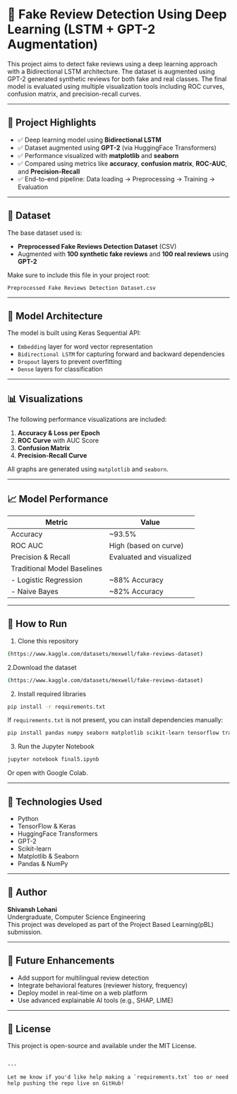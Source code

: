 # 🧠 Fake Review Detection Using Deep Learning (LSTM + GPT-2 Augmentation)

This project aims to detect fake reviews using a deep learning approach with a Bidirectional LSTM architecture. The dataset is augmented using GPT-2 generated synthetic reviews for both fake and real classes. The final model is evaluated using multiple visualization tools including ROC curves, confusion matrix, and precision-recall curves.

---

## 📌 Project Highlights

- ✅ Deep learning model using **Bidirectional LSTM**
- ✅ Dataset augmented using **GPT-2** (via HuggingFace Transformers)
- ✅ Performance visualized with **matplotlib** and **seaborn**
- ✅ Compared using metrics like **accuracy**, **confusion matrix**, **ROC-AUC**, and **Precision-Recall**
- ✅ End-to-end pipeline: Data loading → Preprocessing → Training → Evaluation

---

## 📂 Dataset

The base dataset used is:

- **Preprocessed Fake Reviews Detection Dataset** (CSV)
- Augmented with **100 synthetic fake reviews** and **100 real reviews** using **GPT-2**

Make sure to include this file in your project root:
```plaintext
Preprocessed Fake Reviews Detection Dataset.csv
```

---

## 🚀 Model Architecture

The model is built using Keras Sequential API:

- `Embedding` layer for word vector representation
- `Bidirectional LSTM` for capturing forward and backward dependencies
- `Dropout` layers to prevent overfitting
- `Dense` layers for classification

---

## 📊 Visualizations

The following performance visualizations are included:

1. **Accuracy & Loss per Epoch**
2. **ROC Curve** with AUC Score
3. **Confusion Matrix**
4. **Precision-Recall Curve**

All graphs are generated using `matplotlib` and `seaborn`.

---

## 📈 Model Performance

| Metric         | Value     |
|----------------|-----------|
| Accuracy       | ~93.5%    |
| ROC AUC        | High (based on curve) |
| Precision & Recall | Evaluated and visualized |
| Traditional Model Baselines |
| - Logistic Regression | ~88% Accuracy |
| - Naive Bayes         | ~82% Accuracy |

---

## 🧪 How to Run

1. Clone this repository
```bash
(https://www.kaggle.com/datasets/mexwell/fake-reviews-dataset)
```

2.Download the dataset
```bash
(https://www.kaggle.com/datasets/mexwell/fake-reviews-dataset)
```


2. Install required libraries
```bash
pip install -r requirements.txt
```

If `requirements.txt` is not present, you can install dependencies manually:
```bash
pip install pandas numpy seaborn matplotlib scikit-learn tensorflow transformers
```

3. Run the Jupyter Notebook
```bash
jupyter notebook final5.ipynb
```

Or open with Google Colab.


---

## 🧠 Technologies Used

- Python
- TensorFlow & Keras
- HuggingFace Transformers
- GPT-2
- Scikit-learn
- Matplotlib & Seaborn
- Pandas & NumPy

---

## 📝 Author

**Shivansh Lohani**  
Undergraduate, Computer Science Engineering  
This project was developed as part of the Project Based Learning(pBL) submission.

---

## 📌 Future Enhancements

- Add support for multilingual review detection
- Integrate behavioral features (reviewer history, frequency)
- Deploy model in real-time on a web platform
- Use advanced explainable AI tools (e.g., SHAP, LIME)

---

## 📄 License

This project is open-source and available under the MIT License.

```

---

Let me know if you'd like help making a `requirements.txt` too or need help pushing the repo live on GitHub!

